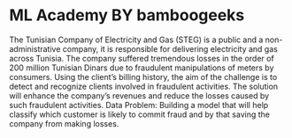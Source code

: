 # ML Academy BY bamboogeeks

The Tunisian Company of Electricity and Gas (STEG) is a public and a non-administrative company, it is responsible for delivering electricity and gas across Tunisia. The company suffered tremendous losses in the order of 200 million Tunisian Dinars due to fraudulent manipulations of meters by consumers. Using the client’s billing history, the aim of the challenge is to detect and recognize clients involved in fraudulent activities. The solution will enhance the company’s revenues and reduce the losses caused by such fraudulent activities. Data Problem: Building a model that will help classify which customer is likely to commit fraud and by that saving the company from making losses.
